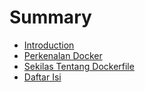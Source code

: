 # Summary

* [Introduction](README.md)
* [Perkenalan Docker](contents/Perkenalan-Docker.md)
* [Sekilas Tentang Dockerfile](contents/Dockerfile.md)
* [Daftar Isi](daftar_isi.md)

